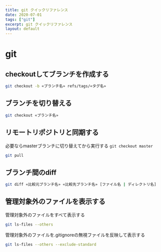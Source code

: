 ```yaml
---
title: git クイックリファレンス
date: 2020-07-01
tags: ["git"]
excerpt: git クイックリファレンス
layout: default
---
```


# git

## checkoutしてブランチを作成する
```bash
git checkout -b «ブランチ名» refs/tags/«タグ名»
```

## ブランチを切り替える
```bash
git checkout «ブランチ名»
```

## リモートリポジトリと同期する

必要ならmasterブランチに切り替えてから実行する ``git checkout master``

```bash
git pull
```

## ブランチ間のdiff
```bash
git diff «比較元ブランチ名» «比較先ブランチ名» [ファイル名 | ディレクトリ名]
```

## 管理対象外のファイルを表示する

管理対象外のファイルをすべて表示する

```bash
git ls-files --others
```

管理対象外のファイルを.gitignoreの無視ファイルを反映して表示する

```bash
git ls-files --others --exclude-standard
```
